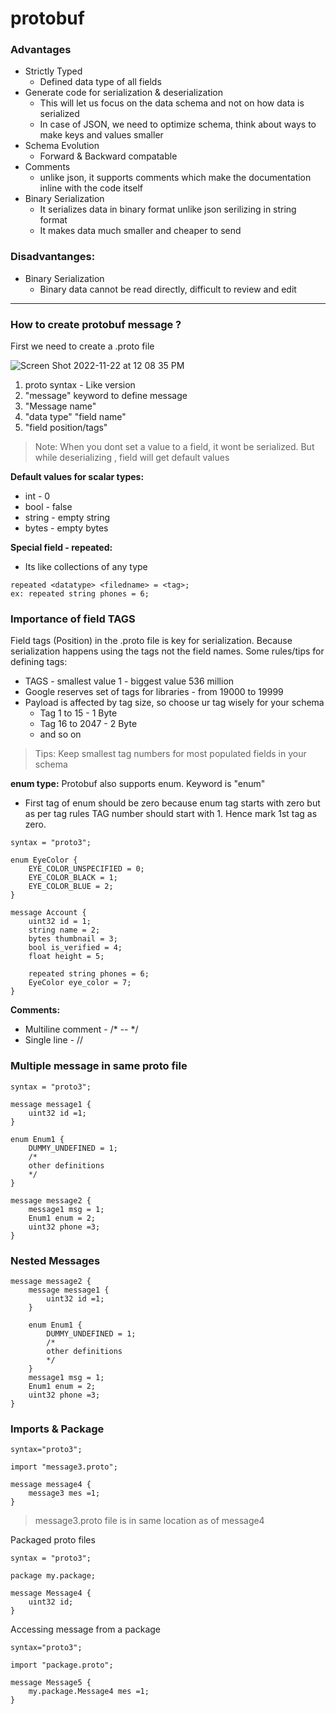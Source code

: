# protobuf

### Advantages
* Strictly Typed
  * Defined data type of all fields 
* Generate code for serialization & deserialization 
  * This will let us focus on the data schema and not on how data is serialized
  * In case of JSON, we need to optimize schema, think about ways to make keys and values smaller
* Schema Evolution
  * Forward & Backward compatable
* Comments
  * unlike json, it supports comments which make the documentation inline with the code itself
* Binary Serialization
  * It serializes data in binary format unlike json serilizing in string format
  * It makes data much smaller and cheaper to send
  
### Disadvantanges:
 * Binary Serialization
   * Binary data cannot be read directly, difficult to review and edit

---
### How to create protobuf message ?

First we need to create a .proto file

![Screen Shot 2022-11-22 at 12 08 35 PM](https://user-images.githubusercontent.com/108142931/203259849-587f9c1b-6b6d-46ba-8379-853518033646.png)

 1. proto syntax - Like version
 2. "message" keyword to define message
 3. "Message name"
 4. "data type" "field name"
 5. "field position/tags"
 
> Note: When you dont set a value to a field, it wont be serialized. But while deserializing , field will get default values

**Default values for scalar types:**
* int - 0
* bool - false
* string - empty string
* bytes - empty bytes

**Special field - repeated:**
* Its like collections of any type
``` 
repeated <datatype> <filedname> = <tag>;
ex: repeated string phones = 6;
```

### Importance of field TAGS

Field tags (Position) in the .proto file is key for serialization. Because serialization happens using the tags not the field names.
Some rules/tips for defining tags:
* TAGS - smallest value 1 - biggest value 536 million
* Google reserves set of tags for libraries - from 19000 to 19999
* Payload is affected by tag size, so choose ur tag wisely for your schema
  * Tag 1 to 15 - 1 Byte
  * Tag 16 to 2047 - 2 Byte
  * and so on

> Tips: Keep smallest tag numbers for most populated fields in your schema

**enum type:**
Protobuf also supports enum. Keyword is "enum"
* First tag of enum should be zero because enum tag starts with zero but as per tag rules TAG number should start with 1. Hence mark 1st tag as zero.
```
syntax = "proto3";

enum EyeColor {
    EYE_COLOR_UNSPECIFIED = 0;
    EYE_COLOR_BLACK = 1;
    EYE_COLOR_BLUE = 2;
}

message Account {
    uint32 id = 1;
    string name = 2;
    bytes thumbnail = 3;
    bool is_verified = 4;
    float height = 5;

    repeated string phones = 6;
    EyeColor eye_color = 7;
}
```
**Comments:**
* Multiline comment - /* -- */
* Single line - //

### Multiple message in same proto file
```
syntax = "proto3";

message message1 {
    uint32 id =1;
}

enum Enum1 {
    DUMMY_UNDEFINED = 1;
    /*
    other definitions
    */
}

message message2 {
    message1 msg = 1;
    Enum1 enum = 2;
    uint32 phone =3;
}
```

### Nested Messages
```
message message2 {
    message message1 {
        uint32 id =1;
    }
    
    enum Enum1 {
        DUMMY_UNDEFINED = 1;
        /*
        other definitions
        */
    }
    message1 msg = 1;
    Enum1 enum = 2;
    uint32 phone =3;
}
```

### Imports & Package
```
syntax="proto3";

import "message3.proto";

message message4 {
    message3 mes =1;
}
```
> message3.proto file is in same location as of message4 

Packaged proto files
```
syntax = "proto3";

package my.package;

message Message4 {
    uint32 id;
}
```
Accessing message from a package
```
syntax="proto3";

import "package.proto";

message Message5 {
    my.package.Message4 mes =1;
}
```
